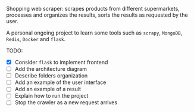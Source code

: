 Shopping web scraper: scrapes products from different supermarkets, processes
and organizes the results, sorts the results as requested by the user.

A personal ongoing project to learn some tools such as `scrapy`, `MongoDB`, 
`Redis`, `Docker` and `flask`.

TODO: 
  - [x] Consider `flask` to implement frontend
  - [ ] Add the architecture diagram
  - [ ] Describe folders organization
  - [ ] Add an example of the user interface
  - [ ] Add an example of a result
  - [ ] Explain how to run the project
  - [ ] Stop the crawler as a new request arrives